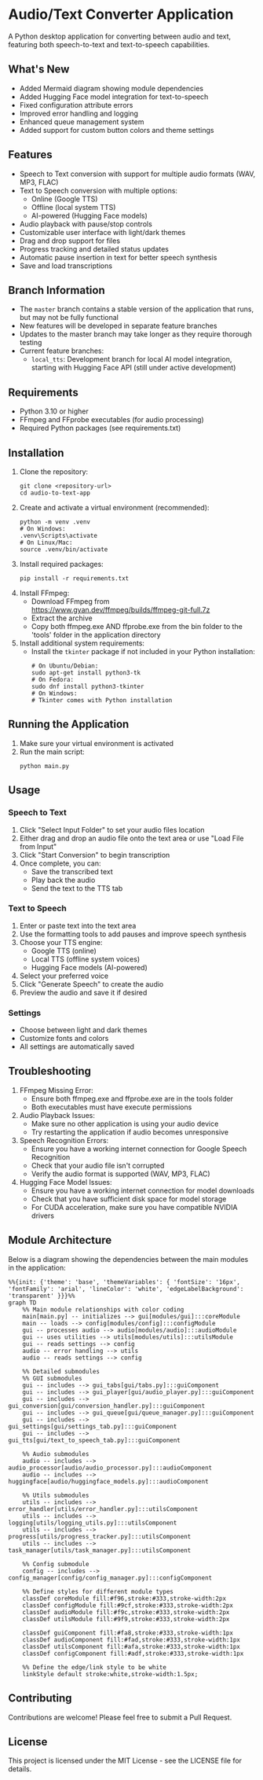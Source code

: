 # Audio/Text Converter Application
A Python desktop application for converting between audio and text, featuring both speech-to-text and text-to-speech capabilities.

## What's New
- Added Mermaid diagram showing module dependencies
- Added Hugging Face model integration for text-to-speech
- Fixed configuration attribute errors
- Improved error handling and logging
- Enhanced queue management system
- Added support for custom button colors and theme settings

## Features
- Speech to Text conversion with support for multiple audio formats (WAV, MP3, FLAC)
- Text to Speech conversion with multiple options:
  - Online (Google TTS)
  - Offline (local system TTS)
  - AI-powered (Hugging Face models)
- Audio playback with pause/stop controls
- Customizable user interface with light/dark themes
- Drag and drop support for files
- Progress tracking and detailed status updates
- Automatic pause insertion in text for better speech synthesis
- Save and load transcriptions

## Branch Information
- The `master` branch contains a stable version of the application that runs, but may not be fully functional
- New features will be developed in separate feature branches
- Updates to the master branch may take longer as they require thorough testing
- Current feature branches:
  - `local_tts`: Development branch for local AI model integration, starting with Hugging Face API (still under active development)

## Requirements
- Python 3.10 or higher
- FFmpeg and FFprobe executables (for audio processing)
- Required Python packages (see requirements.txt)

## Installation
1. Clone the repository:
   ```
   git clone <repository-url>
   cd audio-to-text-app
   ```
2. Create and activate a virtual environment (recommended):
   ```
   python -m venv .venv
   # On Windows:
   .venv\Scripts\activate
   # On Linux/Mac:
   source .venv/bin/activate
   ```
3. Install required packages:
   ```
   pip install -r requirements.txt
   ```
4. Install FFmpeg:
   - Download FFmpeg from https://www.gyan.dev/ffmpeg/builds/ffmpeg-git-full.7z
   - Extract the archive
   - Copy both ffmpeg.exe AND ffprobe.exe from the bin folder to the 'tools' folder in the application directory
5. Install additional system requirements:
   - Install the `tkinter` package if not included in your Python installation:
     ```
     # On Ubuntu/Debian:
     sudo apt-get install python3-tk
     # On Fedora:
     sudo dnf install python3-tkinter
     # On Windows:
     # Tkinter comes with Python installation
     ```

## Running the Application
1. Make sure your virtual environment is activated
2. Run the main script:
   ```
   python main.py
   ```

## Usage
### Speech to Text
1. Click "Select Input Folder" to set your audio files location
2. Either drag and drop an audio file onto the text area or use "Load File from Input"
3. Click "Start Conversion" to begin transcription
4. Once complete, you can:
   - Save the transcribed text
   - Play back the audio
   - Send the text to the TTS tab

### Text to Speech
1. Enter or paste text into the text area
2. Use the formatting tools to add pauses and improve speech synthesis
3. Choose your TTS engine:
   - Google TTS (online)
   - Local TTS (offline system voices)
   - Hugging Face models (AI-powered)
4. Select your preferred voice
5. Click "Generate Speech" to create the audio
6. Preview the audio and save it if desired

### Settings
- Choose between light and dark themes
- Customize fonts and colors
- All settings are automatically saved

## Troubleshooting
1. FFmpeg Missing Error:
   - Ensure both ffmpeg.exe and ffprobe.exe are in the tools folder
   - Both executables must have execute permissions
2. Audio Playback Issues:
   - Make sure no other application is using your audio device
   - Try restarting the application if audio becomes unresponsive
3. Speech Recognition Errors:
   - Ensure you have a working internet connection for Google Speech Recognition
   - Check that your audio file isn't corrupted
   - Verify the audio format is supported (WAV, MP3, FLAC)
4. Hugging Face Model Issues:
   - Ensure you have a working internet connection for model downloads
   - Check that you have sufficient disk space for model storage
   - For CUDA acceleration, make sure you have compatible NVIDIA drivers

## Module Architecture
Below is a diagram showing the dependencies between the main modules in the application:

```mermaid
%%{init: {'theme': 'base', 'themeVariables': { 'fontSize': '16px', 'fontFamily': 'arial', 'lineColor': 'white', 'edgeLabelBackground': 'transparent' }}}%%
graph TD
    %% Main module relationships with color coding
    main[main.py] -- initializes --> gui[modules/gui]:::coreModule
    main -- loads --> config[modules/config]:::configModule
    gui -- processes audio --> audio[modules/audio]:::audioModule
    gui -- uses utilities --> utils[modules/utils]:::utilsModule
    gui -- reads settings --> config
    audio -- error handling --> utils
    audio -- reads settings --> config
    
    %% Detailed submodules
    %% GUI submodules
    gui -- includes --> gui_tabs[gui/tabs.py]:::guiComponent
    gui -- includes --> gui_player[gui/audio_player.py]:::guiComponent
    gui -- includes --> gui_conversion[gui/conversion_handler.py]:::guiComponent
    gui -- includes --> gui_queue[gui/queue_manager.py]:::guiComponent
    gui -- includes --> gui_settings[gui/settings_tab.py]:::guiComponent
    gui -- includes --> gui_tts[gui/text_to_speech_tab.py]:::guiComponent
    
    %% Audio submodules
    audio -- includes --> audio_processor[audio/audio_processor.py]:::audioComponent
    audio -- includes --> huggingface[audio/huggingface_models.py]:::audioComponent
    
    %% Utils submodules
    utils -- includes --> error_handler[utils/error_handler.py]:::utilsComponent
    utils -- includes --> logging[utils/logging_utils.py]:::utilsComponent
    utils -- includes --> progress[utils/progress_tracker.py]:::utilsComponent
    utils -- includes --> task_manager[utils/task_manager.py]:::utilsComponent
    
    %% Config submodule
    config -- includes --> config_manager[config/config_manager.py]:::configComponent
    
    %% Define styles for different module types
    classDef coreModule fill:#f96,stroke:#333,stroke-width:2px
    classDef configModule fill:#9cf,stroke:#333,stroke-width:2px
    classDef audioModule fill:#f9c,stroke:#333,stroke-width:2px
    classDef utilsModule fill:#9f9,stroke:#333,stroke-width:2px
    
    classDef guiComponent fill:#fa8,stroke:#333,stroke-width:1px
    classDef audioComponent fill:#fad,stroke:#333,stroke-width:1px
    classDef utilsComponent fill:#afa,stroke:#333,stroke-width:1px
    classDef configComponent fill:#adf,stroke:#333,stroke-width:1px
    
    %% Define the edge/link style to be white
    linkStyle default stroke:white,stroke-width:1.5px;
```

## Contributing
Contributions are welcome! Please feel free to submit a Pull Request.

## License
This project is licensed under the MIT License - see the LICENSE file for details.
